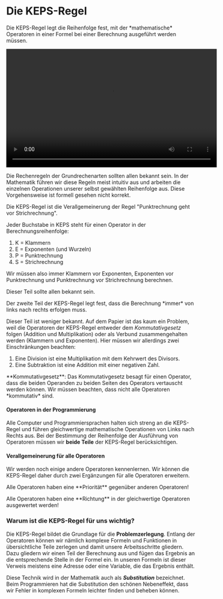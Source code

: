 # Die KEPS-Regel


<p class="alert alert-primary" markdown="1">
Die KEPS-Regel legt die Reihenfolge fest, mit der *mathematische* Operatoren in einer Formel bei einer Berechnung ausgeführt werden müssen. 
</p>


<p>
<video width="560" height="315" controls="true"><source src="https://youtu.be/6Vfzy94ExNw">https://youtu.be/6Vfzy94ExNw</video>
</p>

Die Rechenregeln der Grundrechenarten sollten allen bekannt sein. In der Mathematik führen wir diese Regeln meist intuitiv aus und arbeiten die einzelnen Operationen unserer selbst gewählten Reihenfolge aus. Diese Vorgehensweise ist formell gesehen nicht korrekt. 

Die KEPS-Regel ist die Verallgemeinerung der Regel "Punktrechnung geht vor Strichrechnung". 

<div class="alert alert-primary" markdown="1">
Jeder Buchstabe in KEPS steht für einen Operator in der Berechnungsreihenfolge: 

1. K = Klammern
2. E = Exponenten (und Wurzeln)
3. P = Punktrechnung
4. S = Strichrechnung
</div>

Wir müssen also immer Klammern vor Exponenten, Exponenten vor Punktrechnung und Punktrechnung vor Strichrechnung berechnen. 

Dieser Teil sollte allen bekannt sein.

<p class="alert alert-primary" markdown="1">
Der zweite Teil der KEPS-Regel legt fest, dass die Berechnung *immer* von links nach rechts erfolgen muss.
</p>

Dieser Teil ist weniger bekannt. Auf dem Papier ist das kaum ein Problem, weil die Operatoren der KEPS-Regel entweder dem *Kommutativgesetz* folgen (Addition und Multiplikation) oder als Verbund zusammengehalten werden (Klammern und Exponenten). Hier müssen wir allerdings zwei Einschränkungen beachten:

1. Eine Division ist eine Multiplikation mit dem Kehrwert des Divisors. 
2. Eine Subtraktion ist eine Addition mit einer negativen Zahl. 

<p class="alert alert-success" markdown="1">
**Kommutativgesetz**: Das Kommutativgesetz besagt für einen Operator, dass die beiden Operanden zu beiden Seiten des Operators vertauscht werden können. Wir müssen beachten, dass nicht alle Operatoren *kommutativ* sind.
</p>

#### Operatoren in der Programmierung

Alle Computer und Programmiersprachen halten sich streng an die KEPS-Regel und führen gleichwertige mathematische Operationen von Links nach Rechts aus. Bei der Bestimmung der Reihenfolge der Ausführung von Operatoren müssen wir **beide Teile** der KEPS-Regel berücksichtigen.

#### Verallgemeinerung für alle Operatoren

Wir werden noch einige andere Operatoren kennenlernen. Wir können die KEPS-Regel daher durch zwei Ergänzungen für alle Operatoren erweitern. 

<p class="alert alert-primary" markdown="1">
Alle Operatoren haben eine **Priorität** gegenüber anderen Operatoren!
</p>

<p class="alert alert-primary" markdown="1">
Alle Operatoren haben eine **Richtung** in der gleichwertige Operatoren ausgewertet werden!
</p>

### Warum ist die KEPS-Regel für uns wichtig?

Die KEPS-Regel bildet die Grundlage für die **Problemzerlegung**. Entlang der Operatoren können wir nämlich komplexe Formeln und Funktionen in übersichtliche Teile zerlegen und damit unsere Arbeitsschritte gliedern. Dazu gliedern wir einen Teil der Berechnung aus und fügen das Ergebnis an die entsprechende Stelle in der Formel ein. In unseren Formeln ist dieser Verweis meistens eine Adresse oder eine Variable, die das Ergebnis enthält. 

Diese Technik wird in der Mathematik auch als ***Substitution*** bezeichnet. Beim Programmieren hat die Substitution den schönen Nebeneffekt, dass wir Fehler in komplexen Formeln leichter finden und beheben können.